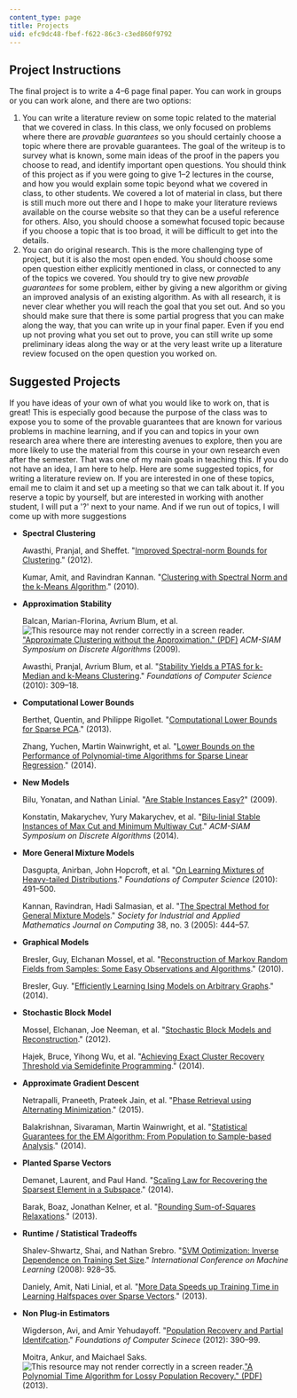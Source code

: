 ```yaml
---
content_type: page
title: Projects
uid: efc9dc48-fbef-f622-86c3-c3ed860f9792
---
```


Project Instructions
--------------------

The final project is to write a 4–6 page final paper. You can work in groups or you can work alone, and there are two options:

1.  You can write a literature review on some topic related to the material that we covered in class. In this class, we only focused on problems where there are _provable guarantees_ so you should certainly choose a topic where there are provable guarantees. The goal of the writeup is to survey what is known, some main ideas of the proof in the papers you choose to read, and identify important open questions. You should think of this project as if you were going to give 1–2 lectures in the course, and how you would explain some topic beyond what we covered in class, to other students. We covered a lot of material in class, but there is still much more out there and I hope to make your literature reviews available on the course website so that they can be a useful reference for others. Also, you should choose a somewhat focused topic because if you choose a topic that is too broad, it will be difficult to get into the details.
2.  You can do original research. This is the more challenging type of project, but it is also the most open ended. You should choose some open question either explicitly mentioned in class, or connected to any of the topics we covered. You should try to give new _provable guarantees_ for some problem, either by giving a new algorithm or giving an improved analysis of an existing algorithm. As with all research, it is never clear whether you will reach the goal that you set out. And so you should make sure that there is some partial progress that you can make along the way, that you can write up in your final paper. Even if you end up not proving what you set out to prove, you can still write up some preliminary ideas along the way or at the very least write up a literature review focused on the open question you worked on. 

Suggested Projects
------------------

If you have ideas of your own of what you would like to work on, that is great! This is especially good because the purpose of the class was to expose you to some of the provable guarantees that are known for various problems in machine learning, and if you can and topics in your own research area where there are interesting avenues to explore, then you are more likely to use the material from this course in your own research even after the semester. That was one of my main goals in teaching this. If you do not have an idea, I am here to help. Here are some suggested topics, for writing a literature review on. If you are interested in one of these topics, email me to claim it and set up a meeting so that we can talk about it. If you reserve a topic by yourself, but are interested in working with another student, I will put a '?' next to your name. And if we run out of topics, I will come up with more suggestions

*   **Spectral Clustering**
    
    Awasthi, Pranjal, and Sheffet. "[Improved Spectral-norm Bounds for Clustering](http://arxiv.org/abs/1206.3204)." (2012).
    
    Kumar, Amit, and Ravindran Kannan. "[Clustering with Spectral Norm and the k-Means Algorithm](http://arxiv.org/abs/1004.1823)." (2010).
    

*   **Approximation Stability**
    
    Balcan, Marian-Florina, Avrium Blum, et al. ![This resource may not render correctly in a screen reader.](/images/inacessible.gif)["Approximate Clustering without the Approximation." (PDF)](http://www.cs.cmu.edu/~avrim/Papers/bbg-clustering-2010.pdf) _ACM-SIAM Symposium on Discrete Algorithms_ (2009).
    
    Awasthi, Pranjal, Avrium Blum, et al. "[Stability Yields a PTAS for k-Median and k-Means Clustering](http://dx.doi.org/10.1109/FOCS.2010.36)." _Foundations of Computer Science_ (2010): 309–18.
    
*   **Computational Lower Bounds**
    
    Berthet, Quentin, and Philippe Rigollet. "[Computational Lower Bounds for Sparse PCA](http://arxiv.org/abs/1304.0828)." (2013).
    
    Zhang, Yuchen, Martin Wainwright, et al. "[Lower Bounds on the Performance of Polynomial-time Algorithms for Sparse Linear Regression](http://arxiv.org/abs/1402.1918)." (2014).
    
*   **New Models**
    
    Bilu, Yonatan, and Nathan Linial. "[Are Stable Instances Easy?](http://arxiv.org/abs/0906.3162)" (2009).
    
    Konstatin, Makarychev, Yury Makarychev, et al. "[Bilu-linial Stable Instances of Max Cut and Minimum Multiway Cut](https://pdfs.semanticscholar.org/837b/9a829e96e4307b6f2d84e36e3880ba426a6d.pdf?_ga=2.168213090.2138474745.1564414830-672817412.1563980296)." _ACM-SIAM Symposium on Discrete Algorithms_ (2014).
    
*   **More General Mixture Models**
    
    Dasgupta, Anirban, John Hopcroft, et al. "[On Learning Mixtures of Heavy-tailed Distributions](http://dx.doi.org/10.1109/SFCS.2005.56)." _Foundations of Computer Science_ (2010): 491–500.
    
    Kannan, Ravindran, Hadi Salmasian, et al. "[The Spectral Method for General Mixture Models](http://dx.doi.org/10.1007/11503415_30)." _Society for Industrial and Applied Mathematics Journal on Computing_ 38, no. 3 (2005): 444–57.
    
*   **Graphical Models**
    
    Bresler, Guy, Elchanan Mossel, et al. "[Reconstruction of Markov Random Fields from Samples: Some Easy Observations and Algorithms](http://arxiv.org/abs/0712.1402)." (2010).
    
    Bresler, Guy. "[Efficiently Learning Ising Models on Arbitrary Graphs](http://arxiv.org/abs/1411.6156)." (2014).
    

*   **Stochastic Block Model**
    
    Mossel, Elchanan, Joe Neeman, et al. "[Stochastic Block Models and Reconstruction](http://arxiv.org/abs/1202.1499)." (2012).
    
    Hajek, Bruce, Yihong Wu, et al. "[Achieving Exact Cluster Recovery Threshold via Semidefinite Programming](http://arxiv.org/abs/1412.6156)." (2014).
    
*   **Approximate Gradient Descent**
    
    Netrapalli, Praneeth, Prateek Jain, et al. "[Phase Retrieval using Alternating Minimization](http://arxiv.org/abs/1306.0160)." (2015).
    
    Balakrishnan, Sivaraman, Martin Wainwright, et al. "[Statistical Guarantees for the EM Algorithm: From Population to Sample-based Analysis](http://arxiv.org/abs/1408.2156)." (2014).
    
*   **Planted Sparse Vectors**
    
    Demanet, Laurent, and Paul Hand. "[Scaling Law for Recovering the Sparsest Element in a Subspace](http://arxiv.org/abs/1310.1654)." (2014).
    
    Barak, Boaz, Jonathan Kelner, et al. "[Rounding Sum-of-Squares Relaxations](http://arxiv.org/abs/1312.6652)." (2013).
    
*   **Runtime / Statistical Tradeoffs**
    
    Shalev-Shwartz, Shai, and Nathan Srebro. "[SVM Optimization: Inverse Dependence on Training Set Size](http://machinelearning.org/archive/icml2008/papers/266.pdf)." _International Conference on Machine Learning_ (2008): 928–35.
    
    Daniely, Amit, Nati Linial, et al. "[More Data Speeds up Training Time in Learning Halfspaces over Sparse Vectors](http://arxiv.org/abs/1311.2271)." (2013).
    
*   **Non Plug-in Estimators**
    
    Wigderson, Avi, and Amir Yehudayoff. "[Population Recovery and Partial Identifcation](http://dx.doi.org/10.1109/FOCS.2012.14)." _Foundations of Computer Scinece_ (2012): 390–99.
    
    Moitra, Ankur, and Maichael Saks. ![This resource may not render correctly in a screen reader.](/images/inacessible.gif)["A Polynomial Time Algorithm for Lossy Population Recovery." (PDF)](http://arxiv.org/pdf/1302.1515.pdf) (2013).